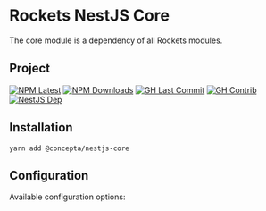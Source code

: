 # Rockets NestJS Core

The core module is a dependency of all Rockets modules.

## Project

[![NPM Latest](https://img.shields.io/npm/v/@concepta/nestjs-core)](https://www.npmjs.com/package/@concepta/nestjs-core)
[![NPM Downloads](https://img.shields.io/npm/dw/@conceptadev/nestjs-core)](https://www.npmjs.com/package/@concepta/nestjs-core)
[![GH Last Commit](https://img.shields.io/github/last-commit/conceptadev/rockets?logo=github)](https://github.com/conceptadev/rockets)
[![GH Contrib](https://img.shields.io/github/contributors/conceptadev/rockets?logo=github)](https://github.com/conceptadev/rockets/graphs/contributors)
[![NestJS Dep](https://img.shields.io/github/package-json/dependency-version/conceptadev/rockets/@nestjs/common?label=NestJS&logo=nestjs&filename=packages%2Fnestjs-core%2Fpackage.json)](https://www.npmjs.com/package/@nestjs/common)

## Installation

`yarn add @concepta/nestjs-core`

## Configuration

Available configuration options:

